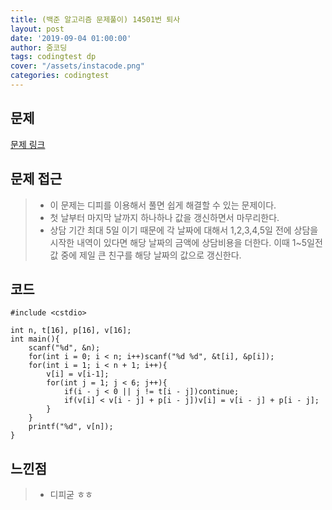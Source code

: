 ```yaml
---
title: (백준 알고리즘 문제풀이) 14501번 퇴사
layout: post
date: '2019-09-04 01:00:00'
author: 줌코딩
tags: codingtest dp
cover: "/assets/instacode.png"
categories: codingtest
---
```


## 문제

[문제 링크](https://www.acmicpc.net/problem/14501)

## 문제 접근

>* 이 문제는 디피를 이용해서 풀면 쉽게 해결할 수 있는 문제이다.
>* 첫 날부터 마지막 날까지 하나하나 값을 갱신하면서 마무리한다.
>* 상담 기간 최대 5일 이기 때문에 각 날짜에 대해서 1,2,3,4,5일 전에 상담을 시작한 내역이 있다면 해당 날짜의 금액에 상담비용을 더한다. 이때 1~5일전 값 중에 제일 큰 친구를 해당 날짜의 값으로 갱신한다.

## 코드

    #include <cstdio>

    int n, t[16], p[16], v[16];
    int main(){
        scanf("%d", &n);
        for(int i = 0; i < n; i++)scanf("%d %d", &t[i], &p[i]);
        for(int i = 1; i < n + 1; i++){
            v[i] = v[i-1];
            for(int j = 1; j < 6; j++){
                if(i - j < 0 || j != t[i - j])continue;
                if(v[i] < v[i - j] + p[i - j])v[i] = v[i - j] + p[i - j];
            }
        }
        printf("%d", v[n]);
    }

## 느낀점

>* 디피굳 ㅎㅎ
